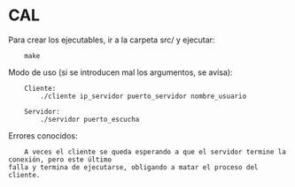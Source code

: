 # CAL

Para crear los ejecutables, ir a la carpeta src/ y ejecutar:

		make

Modo de uso (si se introducen mal los argumentos, se avisa):

		Cliente:
			./cliente ip_servidor puerto_servidor nombre_usuario
		
		Servidor:
			./servidor puerto_escucha
			
			
Errores conocidos:

		A veces el cliente se queda esperando a que el servidor termine la conexión, pero este último 
	falla y termina de ejecutarse, obligando a matar el proceso del cliente.
